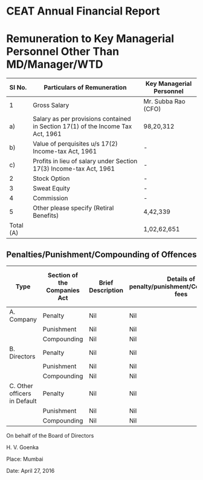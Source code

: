 # CEAT Annual Financial Report

# Remuneration to Key Managerial Personnel Other Than MD/Manager/WTD

|SI No.|Particulars of Remuneration|Key Managerial Personnel|
|---|---|---|
|1|Gross Salary|Mr. Subba Rao (CFO)|Mr. Manoj K. Jaiswal (CFO)|Mr. H. N. Singh Rajpoot (Company Secretary)|
|a)|Salary as per provisions contained in Section 17(1) of the Income Tax Act, 1961|98,20,312|1,02,96,356|70,24,111|
|b)|Value of perquisites u/s 17(2) Income-tax Act, 1961|-|10,484|31,600|
|c)|Profits in lieu of salary under Section 17(3) Income-tax Act, 1961|-|-|-|
|2|Stock Option|-|-|-|
|3|Sweat Equity|-|-|-|
|4|Commission|-|-|-|
|5|Other please specify (Retiral Benefits)|4,42,339|4,51,196|6,31,458|
|Total (A)| |1,02,62,651|1,07,58,036|76,87,169|

## Penalties/Punishment/Compounding of Offences

|Type|Section of the Companies Act|Brief Description|Details of penalty/punishment/Compounding fees|Authority [RD/NCLT/COURT]|Appeal made, if any (give Details)|
|---|---|---|---|---|---|
|A. Company|Penalty|Nil|Nil|Nil|Nil|
| |Punishment|Nil|Nil|Nil|Nil|
| |Compounding|Nil|Nil|Nil|Nil|
|B. Directors|Penalty|Nil|Nil|Nil|Nil|
| |Punishment|Nil|Nil|Nil|Nil|
| |Compounding|Nil|Nil|Nil|Nil|
|C. Other officers in Default|Penalty|Nil|Nil|Nil|Nil|
| |Punishment|Nil|Nil|Nil|Nil|
| |Compounding|Nil|Nil|Nil|Nil|

On behalf of the Board of Directors

H. V. Goenka

Place: Mumbai

Date: April 27, 2016